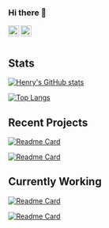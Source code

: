 ### Hi there 👋

<a href="https://www.discordapp.com/users/709047772711485463">
  <img align="left" alt="Henry's Discord" width="22px" src="https://raw.githubusercontent.com/peterthehan/peterthehan/master/assets/discord.svg" />
</a>
<a href="https://www.youtube.com/channel/UC0ZCat9S6KoR7dAiIezBfhg">
  <img align="left" alt="Henry's YouTube" width="22px" src="https://raw.githubusercontent.com/peterthehan/peterthehan/master/assets/youtube.svg" />
</a>

<br />
<br />

## Stats
[![Henry's GitHub stats](https://github-readme-stats.vercel.app/api?username=lizard-heart&layout=compact&show_icons=true&theme=dracula)](https://github.com/anuraghazra/github-readme-stats)

[![Top Langs](https://github-readme-stats.vercel.app/api/top-langs/?username=lizard-heart&layout=compact&theme=dracula)](https://github.com/lizard-heart)

## Recent Projects
[![Readme Card](https://github-readme-stats.vercel.app/api/pin/?username=lizard-heart&repo=collatz-ratios&theme=dracula)](https://github.com/lizard-heart/collatz-ratios)

[![Readme Card](https://github-readme-stats.vercel.app/api/pin/?username=lizard-heart&repo=omni-focus-start-toggl-timer&theme=dracula)](https://github.com/lizard-heart/omni-focus-start-toggl-timer)

## Currently Working
[![Readme Card](https://github-readme-stats.vercel.app/api/pin/?username=lizard-heart&repo=VideoFeed&theme=dracula)](https://github.com/lizard-heart/VideoFeed)

[![Readme Card](https://github-readme-stats.vercel.app/api/pin/?username=lizard-heart&repo=hub&theme=dracula)](https://github.com/lizard-heart/hub)
